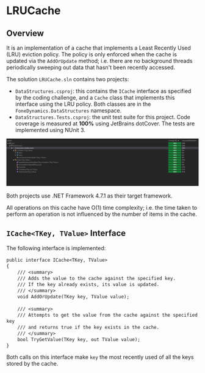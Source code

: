 # LRUCache

## Overview

It is an implementation of a cache that implements a Least Recently Used (LRU) eviction policy.
The policy is only enforced when the cache is updated via the `AddOrUpdate` method; i.e. there are 
no background threads periodically sweeping out data that hasn't been recently accessed. 

The solution `LRUCache.sln` contains two projects:

* `DataStructures.csproj`: this contains the `ICache` interface as specified by the 
 coding challenge, and a `Cache` class that implements this interface using the LRU policy.
 Both classes are in the `FoneDynamics.DataStructures` namespace. 
* `DataStructures.Tests.csproj`: the unit test suite for this project.
Code coverage is measured at **100%** using JetBrains dotCover. The tests are implemented using NUnit 3.


![100% Code Coverage in Unit Tests](CodeCoverage.png)

Both projects use .NET Framework 4.7.1 as their target framework.

All operations on this cache have O(1) time complexity; i.e. the time taken to perform an operation
is not influenced by the number of items in the cache.

## `ICache<TKey, TValue>` Interface

The following interface is implemented:

````
public interface ICache<TKey, TValue>
{
    /// <summary>
    /// Adds the value to the cache against the specified key.
    /// If the key already exists, its value is updated.
    /// </summary>
    void AddOrUpdate(TKey key, TValue value);

    /// <summary>
    /// Attempts to get the value from the cache against the specified key
    /// and returns true if the key exists in the cache.
    /// </summary>
    bool TryGetValue(TKey key, out TValue value);
}
````

Both calls on this interface make `key` the most recently used of all
the keys stored by the cache.
